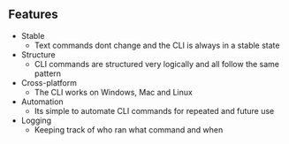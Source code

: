 ## Features
* Stable
	* Text commands dont change and the CLI is always in a stable state
* Structure
	* CLI commands are structured very logically and all follow the same pattern
* Cross-platform
	* The CLI works on Windows, Mac and Linux
* Automation
	* Its simple to automate CLI commands for repeated and future use
* Logging
	* Keeping track of who ran what command and when